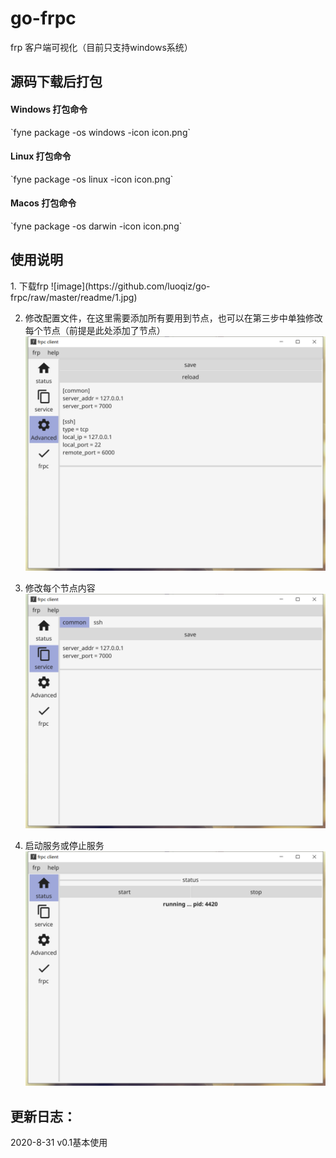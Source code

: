 # go-frpc
frp 客户端可视化（目前只支持windows系统）

<h2>源码下载后打包</h2>
<h4>Windows 打包命令</h4>
`fyne package -os windows -icon icon.png`
<h4>Linux 打包命令</h4>
`fyne package -os linux -icon icon.png`
<h4>Macos 打包命令</h4>
`fyne package -os darwin -icon icon.png`

<h2>使用说明</h2>
1. 下载frp
![image](https://github.com/luoqiz/go-frpc/raw/master/readme/1.jpg)

2. 修改配置文件，在这里需要添加所有要用到节点，也可以在第三步中单独修改每个节点（前提是此处添加了节点）
![image](https://github.com/luoqiz/go-frpc/raw/master/readme/2.jpg)

3. 修改每个节点内容
![image](https://github.com/luoqiz/go-frpc/raw/master/readme/3.jpg)

4. 启动服务或停止服务
![image](https://github.com/luoqiz/go-frpc/raw/master/readme/4.jpg)


<h2>更新日志：</h2>

2020-8-31  v0.1基本使用